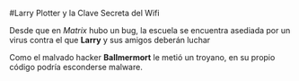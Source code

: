 #Larry Plotter y la Clave Secreta del Wifi

Desde que en *Matrix* hubo un bug, la escuela se encuentra asediada por un virus contra el que **Larry** y sus amigos deberán luchar 

Como el malvado hacker **Ballmermort** le metió un troyano, en su propio código podría esconderse malware.
